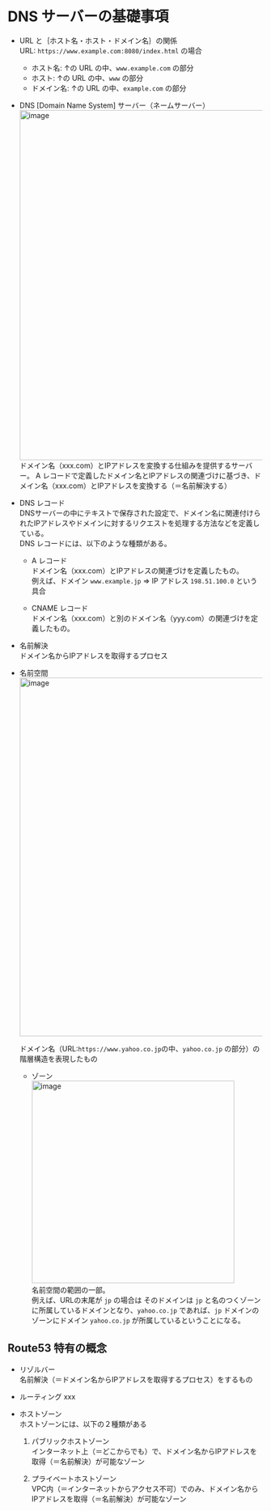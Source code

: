 # DNS サーバーの基礎事項


- URL と｛ホスト名・ホスト・ドメイン名｝の関係<br>
    URL: `https://www.example.com:8080/index.html` の場合<br>
    - ホスト名: ↑の URL の中、`www.example.com` の部分
    - ホスト: ↑の URL の中、`www` の部分
    - ドメイン名: ↑の URL の中、`example.com` の部分

- DNS [Domain Name System] サーバー（ネームサーバー）<br>
    <img width="692" alt="image" src="https://github.com/Yagami360/ai-product-dev-tips/assets/25688193/40970623-b506-49d7-8fca-79021a0cf62c"><br>
    ドメイン名（xxx.com）とIPアドレスを変換する仕組みを提供するサーバー。
    A レコードで定義したドメイン名とIPアドレスの関連づけに基づき、ドメイン名（xxx.com）とIPアドレスを変換する（＝名前解決する）

- DNS レコード<br>
    DNSサーバーの中にテキストで保存された設定で、ドメイン名に関連付けられたIPアドレスやドメインに対するリクエストを処理する方法などを定義している。<br>
    DNS レコードには、以下のような種類がある。

    - A レコード<br>
        ドメイン名（xxx.com）とIPアドレスの関連づけを定義したもの。<br>
        例えば、ドメイン `www.example.jp` => IP アドレス `198.51.100.0` という具合

    - CNAME レコード<br>
        ドメイン名（xxx.com）と別のドメイン名（yyy.com）の関連づけを定義したもの。

- 名前解決<br>
    ドメイン名からIPアドレスを取得するプロセス

- 名前空間<br>
    <img width="709" alt="image" src="https://github.com/Yagami360/ai-product-dev-tips/assets/25688193/d353c6ff-854e-45b9-9e7d-1557e80115d9"><br>

    ドメイン名（URL:`https://www.yahoo.co.jp`の中、`yahoo.co.jp` の部分）の階層構造を表現したもの

    - ゾーン<br>
        <img width="400" alt="image" src="https://github.com/Yagami360/ai-product-dev-tips/assets/25688193/07e7dd09-9b2f-4943-b06e-1fa31aa10f02"><br>
        名前空間の範囲の一部。<br>
        例えば、URLの末尾が `jp` の場合は そのドメインは `jp` と名のつくゾーンに所属しているドメインとなり、`yahoo.co.jp` であれば、`jp` ドメインのゾーンにドメイン `yahoo.co.jp` が所属しているということになる。

## Route53 特有の概念

- リゾルバー<br>
    名前解決（＝ドメイン名からIPアドレスを取得するプロセス）をするもの

- ルーティング
    xxx

- ホストゾーン<br>
    ホストゾーンには、以下の２種類がある

    1. パブリックホストゾーン<br>
        インターネット上（＝どこからでも）で、ドメイン名からIPアドレスを取得（＝名前解決）が可能なゾーン

    1. プライベートホストゾーン<br>
        VPC内（＝インターネットからアクセス不可）でのみ、ドメイン名からIPアドレスを取得（＝名前解決）が可能なゾーン
